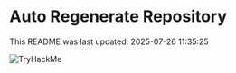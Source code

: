 # Auto Regenerate Repository

This README was last updated: 2025-07-26 11:35:25

 ![TryHackMe](https://tryhackme.com/badge/533634)